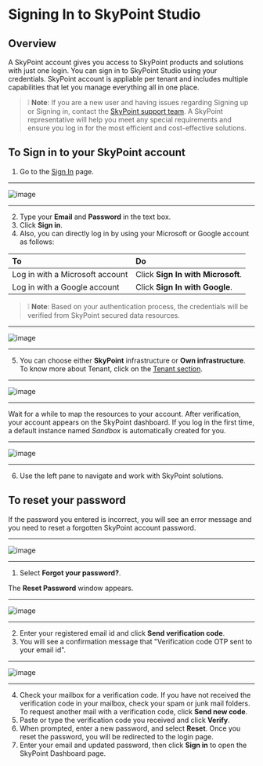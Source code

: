 # Signing In to SkyPoint Studio

## Overview

A SkyPoint account gives you access to SkyPoint products and solutions with just one login. You can sign in to SkyPoint Studio using your credentials. SkyPoint account is appliable per tenant and includes multiple capabilities that let you manage everything all in one place.

> :grey_exclamation: **Note**: If you are a new user and having issues regarding Signing up or Signing in, contact the [SkyPoint support team](https://skypointcloud.com/customer-support/). A SkyPoint representative will help you meet any special requirements and ensure you log in for the most efficient and cost-effective solutions.

## To Sign in to your SkyPoint account 

1. Go to the [Sign In](https://app.skypointcloud.com/) page.  

---

![image](https://github.com/skypointcloud/platform/blob/develop/docs/doc_snippets/SignIn.png?raw=true)  

---

2. Type your **Email** and **Password** in the text box.
3. Click **Sign in**.
4. Also, you can directly log in by using your Microsoft or Google account as follows:

|To|Do|
| :--- | :--- |
|Log in with a Microsoft account|Click **Sign In with Microsoft**.|
|Log in with a Google account|Click **Sign In with Google**.|

> :grey_exclamation: **Note**: Based on your authentication process, the credentials will be verified from SkyPoint secured data resources.  

---

![image](https://github.com/skypointcloud/platform/blob/develop/docs/doc_snippets/CreateTenant.png?raw=true)  

---

5. You can choose either **SkyPoint** infrastructure or **Own infrastructure**. To know more about Tenant, click on the [Tenant section](tenant.md).  

---

![image](https://github.com/skypointcloud/platform/blob/develop/docs/doc_snippets/PlanSetup.png?raw=true)  

---

Wait for a while to map the resources to your account. After verification, your account appears on the SkyPoint dashboard. If you log in the first time, a default instance named *Sandbox* is automatically created for you.  

---

![image](https://github.com/skypointcloud/platform/blob/develop/docs/doc_snippets/LoginDashboard.png?raw=true)  

---

6. Use the left pane to navigate and work with SkyPoint solutions.

## To reset your password

If the password you entered is incorrect, you will see an error message and you need to reset a forgotten SkyPoint account password.  

---

![image](https://github.com/skypointcloud/platform/blob/develop/docs/doc_snippets/forgotpassword.PNG?raw=true)  

---

1. Select **Forgot your password?**. 

The **Reset Password** window appears.  

---

![image](https://github.com/skypointcloud/platform/blob/develop/docs/doc_snippets/ResetPassword.png?raw=true)  

---

2. Enter your registered email id and click **Send verification code**.
3. You will see a confirmation message that "Verification code OTP sent to your email id".  

---

![image](https://github.com/skypointcloud/platform/blob/master/docs/doc_snippets/VerificationCode.png?raw=true)  

---

4. Check your mailbox for a verification code. If you have not received the verification code in your mailbox, check your spam or junk mail folders. To request another mail with a verification code, click **Send new code**.
5. Paste or type the verification code you received and click **Verify**. 
6. When prompted, enter a new password, and select **Reset**. Once you reset the password, you will be redirected to the login page.
7. Enter your email and updated password, then click **Sign in** to open the SkyPoint Dashboard page.